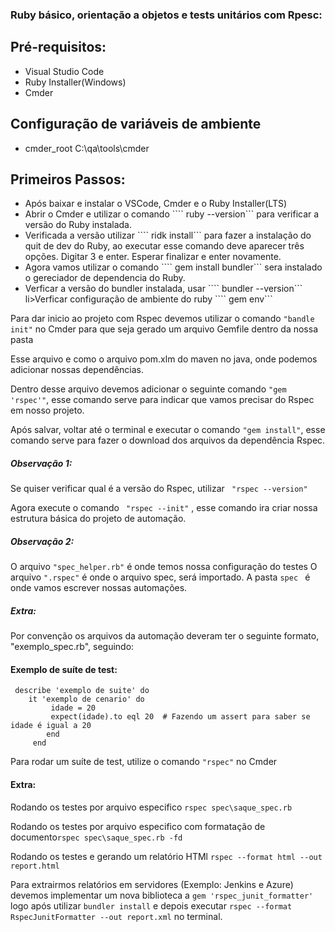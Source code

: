 ### Ruby básico, orientação a objetos e tests unitários com Rpesc:


## Pré-requisitos:
<ul>
<li>Visual Studio Code</li> 
<li>Ruby Installer(Windows)</li>
<li>Cmder</li>
</ul>

## Configuração de variáveis de ambiente
<ul>
<li>cmder_root C:\qa\tools\cmder</li>
</ul>


## Primeiros Passos:
<ul>
<li>Após baixar e instalar o VSCode, Cmder e o Ruby Installer(LTS)</li>
<li>Abrir o Cmder e utilizar o comando ```` ruby --version``` para verificar a versão do Ruby instalada.</li>
<li>Verificada a versão utilizar ```` ridk install``` para fazer a instalação do quit de dev do Ruby, ao executar esse comando deve aparecer três opções. Digitar 3 e enter. Esperar finalizar e enter novamente. </li>
<li>Agora vamos utilizar o comando ```` gem install bundler``` sera instalado o gereciador de dependencia do Ruby.</li>
<li>Verficar a versão do bundler instalada, usar ```` bundler --version``` </li>
li>Verficar configuração de ambiente do ruby ```` gem env``` </li>
</ul>

Para dar inicio ao projeto com Rspec devemos utilizar o comando ```"bandle init"``` no Cmder para que seja gerado um arquivo Gemfile dentro da nossa pasta 

Esse arquivo e como o arquivo pom.xlm do maven no java, onde podemos adicionar nossas dependências.

Dentro desse arquivo devemos adicionar o seguinte comando ```"gem 'rspec'"```, esse comando serve para indicar que vamos precisar do Rspec em nosso projeto.

Após salvar, voltar até o terminal e executar o comando ```"gem install"```, esse comando serve para fazer o download dos arquivos da dependência Rspec.

##### Observação 1:
Se quiser verificar qual é a versão do Rspec, utilizar ```  "rspec --version" ``` 


Agora execute o comando ```  "rspec --init" ``` , esse comando ira criar nossa estrutura básica do projeto de automação. 


##### Observação 2:
O arquivo ``` "spec_helper.rb" ``` é onde temos nossa configuração do testes
O arquivo ``` ".rspec" ``` é onde o arquivo spec, será importado.
A pasta ```spec ``` é onde vamos escrever nossas automações.

  ##### Extra:
   Por convenção os arquivos da automação deveram ter o seguinte formato, "exemplo_spec.rb", seguindo:	
		
		
#### Exemplo de suíte de test:
``` 
 describe 'exemplo de suite' do
	it 'exemplo de cenario' do
		 idade = 20
		 expect(idade).to eql 20  # Fazendo um assert para saber se idade é igual a 20
		end
	 end
```

Para rodar um suíte de test, utilize o comando ``` "rspec" ```  no Cmder

#### Extra:
Rodando os testes por arquivo especifico ``` rspec spec\saque_spec.rb ```

Rodando os testes por arquivo especifico com formatação de documento``` rspec spec\saque_spec.rb -fd ```

Rodando os testes e gerando um relatório HTMl ``` rspec --format html --out report.html ```

Para extrairmos relatórios em servidores (Exemplo: Jenkins e Azure) devemos implementar um nova biblioteca a  ``` gem 'rspec_junit_formatter' ``` logo após utilizar ``` bundler install ``` e depois executar  ``` rspec --format RspecJunitFormatter --out report.xml ``` no terminal.
	
	
	
	
